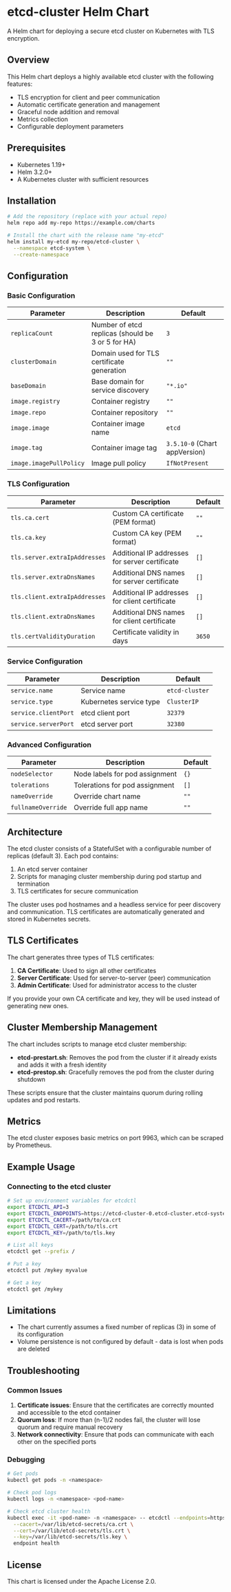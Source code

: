 # etcd-cluster Helm Chart

A Helm chart for deploying a secure etcd cluster on Kubernetes with TLS encryption.

## Overview

This Helm chart deploys a highly available etcd cluster with the following features:
- TLS encryption for client and peer communication
- Automatic certificate generation and management
- Graceful node addition and removal
- Metrics collection
- Configurable deployment parameters

## Prerequisites

- Kubernetes 1.19+
- Helm 3.2.0+
- A Kubernetes cluster with sufficient resources

## Installation

```bash
# Add the repository (replace with your actual repo)
helm repo add my-repo https://example.com/charts

# Install the chart with the release name "my-etcd"
helm install my-etcd my-repo/etcd-cluster \
  --namespace etcd-system \
  --create-namespace
```

## Configuration

### Basic Configuration

| Parameter | Description | Default |
|-----------|-------------|---------|
| `replicaCount` | Number of etcd replicas (should be 3 or 5 for HA) | `3` |
| `clusterDomain` | Domain used for TLS certificate generation | `""` |
| `baseDomain` | Base domain for service discovery | `"*.io"` |
| `image.registry` | Container registry | `""` |
| `image.repo` | Container repository | `""` |
| `image.image` | Container image name | `etcd` |
| `image.tag` | Container image tag | `3.5.10-0` (Chart appVersion) |
| `image.imagePullPolicy` | Image pull policy | `IfNotPresent` |

### TLS Configuration

| Parameter | Description | Default |
|-----------|-------------|---------|
| `tls.ca.cert` | Custom CA certificate (PEM format) | `""` |
| `tls.ca.key` | Custom CA key (PEM format) | `""` |
| `tls.server.extraIpAddresses` | Additional IP addresses for server certificate | `[]` |
| `tls.server.extraDnsNames` | Additional DNS names for server certificate | `[]` |
| `tls.client.extraIpAddresses` | Additional IP addresses for client certificate | `[]` |
| `tls.client.extraDnsNames` | Additional DNS names for client certificate | `[]` |
| `tls.certValidityDuration` | Certificate validity in days | `3650` |

### Service Configuration

| Parameter | Description | Default |
|-----------|-------------|---------|
| `service.name` | Service name | `etcd-cluster` |
| `service.type` | Kubernetes service type | `ClusterIP` |
| `service.clientPort` | etcd client port | `32379` |
| `service.serverPort` | etcd server port | `32380` |

### Advanced Configuration

| Parameter | Description | Default |
|-----------|-------------|---------|
| `nodeSelector` | Node labels for pod assignment | `{}` |
| `tolerations` | Tolerations for pod assignment | `[]` |
| `nameOverride` | Override chart name | `""` |
| `fullnameOverride` | Override full app name | `""` |

## Architecture

The etcd cluster consists of a StatefulSet with a configurable number of replicas (default 3). Each pod contains:

1. An etcd server container
2. Scripts for managing cluster membership during pod startup and termination
3. TLS certificates for secure communication

The cluster uses pod hostnames and a headless service for peer discovery and communication. TLS certificates are automatically generated and stored in Kubernetes secrets.

## TLS Certificates

The chart generates three types of TLS certificates:

1. **CA Certificate**: Used to sign all other certificates
2. **Server Certificate**: Used for server-to-server (peer) communication
3. **Admin Certificate**: Used for administrator access to the cluster

If you provide your own CA certificate and key, they will be used instead of generating new ones.

## Cluster Membership Management

The chart includes scripts to manage etcd cluster membership:

- **etcd-prestart.sh**: Removes the pod from the cluster if it already exists and adds it with a fresh identity
- **etcd-prestop.sh**: Gracefully removes the pod from the cluster during shutdown

These scripts ensure that the cluster maintains quorum during rolling updates and pod restarts.

## Metrics

The etcd cluster exposes basic metrics on port 9963, which can be scraped by Prometheus.

## Example Usage

### Connecting to the etcd cluster

```bash
# Set up environment variables for etcdctl
export ETCDCTL_API=3
export ETCDCTL_ENDPOINTS=https://etcd-cluster-0.etcd-cluster.etcd-system.svc:32379
export ETCDCTL_CACERT=/path/to/ca.crt
export ETCDCTL_CERT=/path/to/tls.crt
export ETCDCTL_KEY=/path/to/tls.key

# List all keys
etcdctl get --prefix /

# Put a key
etcdctl put /mykey myvalue

# Get a key
etcdctl get /mykey
```

## Limitations

- The chart currently assumes a fixed number of replicas (3) in some of its configuration
- Volume persistence is not configured by default - data is lost when pods are deleted

## Troubleshooting

### Common Issues

1. **Certificate issues**: Ensure that the certificates are correctly mounted and accessible to the etcd container
2. **Quorum loss**: If more than (n-1)/2 nodes fail, the cluster will lose quorum and require manual recovery
3. **Network connectivity**: Ensure that pods can communicate with each other on the specified ports

### Debugging

```bash
# Get pods
kubectl get pods -n <namespace>

# Check pod logs
kubectl logs -n <namespace> <pod-name>

# Check etcd cluster health
kubectl exec -it <pod-name> -n <namespace> -- etcdctl --endpoints=https://localhost:32379 \
  --cacert=/var/lib/etcd-secrets/ca.crt \
  --cert=/var/lib/etcd-secrets/tls.crt \
  --key=/var/lib/etcd-secrets/tls.key \
  endpoint health
```

## License

This chart is licensed under the Apache License 2.0.